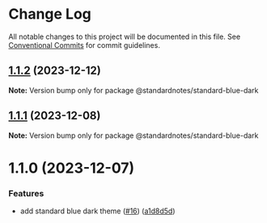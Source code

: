 # Change Log

All notable changes to this project will be documented in this file.
See [Conventional Commits](https://conventionalcommits.org) for commit guidelines.

## [1.1.2](https://github.com/standardnotes/plugins/compare/@standardnotes/standard-blue-dark@1.1.1...@standardnotes/standard-blue-dark@1.1.2) (2023-12-12)

**Note:** Version bump only for package @standardnotes/standard-blue-dark

## [1.1.1](https://github.com/standardnotes/plugins/compare/@standardnotes/standard-blue-dark@1.1.0...@standardnotes/standard-blue-dark@1.1.1) (2023-12-08)

**Note:** Version bump only for package @standardnotes/standard-blue-dark

# 1.1.0 (2023-12-07)

### Features

* add standard blue dark theme ([#16](https://github.com/standardnotes/plugins/issues/16)) ([a1d8d5d](https://github.com/standardnotes/plugins/commit/a1d8d5dc4894084ca6bea53ad528c7eeb6284b6b))
